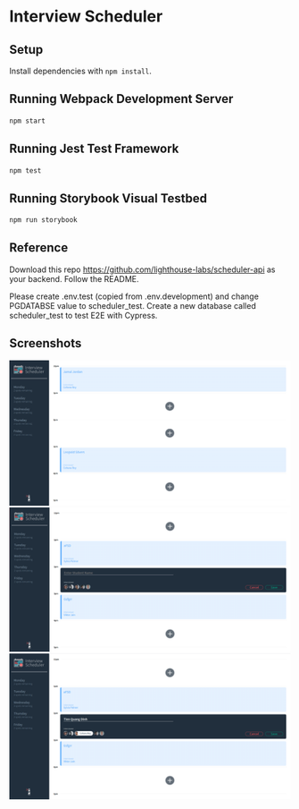 # Interview Scheduler

## Setup

Install dependencies with `npm install`.

## Running Webpack Development Server

```sh
npm start
```

## Running Jest Test Framework

```sh
npm test
```

## Running Storybook Visual Testbed

```sh
npm run storybook
```

## Reference

Download this repo https://github.com/lighthouse-labs/scheduler-api as your backend. Follow the README.

Please create .env.test (copied from .env.development) and change PGDATABSE value to scheduler_test. Create a new database called scheduler_test to test E2E with Cypress.

## Screenshots

!["The scheduler glance"](https://github.com/quangtienftu49/-scheduler/blob/master/screenshots/image1.png)
!["Select a slot"](https://github.com/quangtienftu49/-scheduler/blob/master/screenshots/image2.png)
!["Input name and pick an interviewer"](https://github.com/quangtienftu49/-scheduler/blob/master/screenshots/image3.png)
